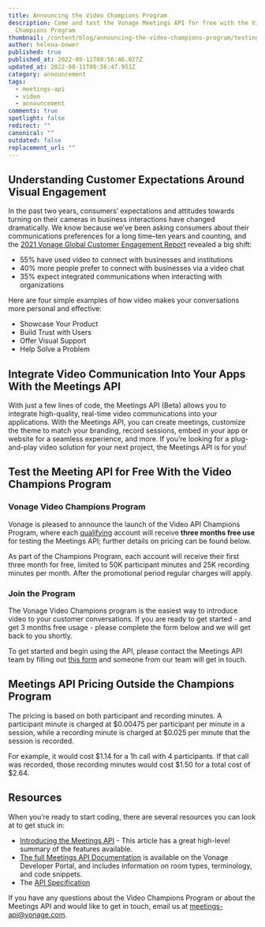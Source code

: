 ```yaml
---
title: Announcing the Video Champions Program
description: Come and test the Vonage Meetings API for free with the Video
  Champions Program
thumbnail: /content/blog/announcing-the-video-champions-program/testing-meetings-api.png
author: helena-bower
published: true
published_at: 2022-08-11T08:56:46.027Z
updated_at: 2022-08-11T08:56:47.951Z
category: announcement
tags:
  - meetings-api
  - video
  - announcement
comments: true
spotlight: false
redirect: ""
canonical: ""
outdated: false
replacement_url: ""
---
```

## Understanding Customer Expectations Around Visual Engagement  

In the past two years, consumers’ expectations and attitudes towards turning on their cameras in business interactions have changed dramatically. We know because we’ve been asking consumers about their communications preferences for a long time–ten years and counting, and the [2021 Vonage Global Customer Engagement Report](https://www.vonage.com/resources/publications/global-customer-engagement-report-2021/) revealed a big shift:

* 55% have used video to connect with businesses and institutions
* 40% more people prefer to connect with businesses via a video chat
* 35% expect integrated communications when interacting with organizations

Here are four simple examples of how video makes your conversations more personal and effective:

* Showcase Your Product
* Build Trust with Users
* Offer Visual Support
* Help Solve a Problem


## Integrate Video Communication Into Your Apps With the Meetings API

With just a few lines of code, the Meetings API (Beta) allows you to integrate high-quality, real-time video communications into your applications. With the Meetings API, you can create meetings, customize the theme to match your branding, record sessions, embed in your app or website for a seamless experience, and more. If you’re looking for a plug-and-play video solution for your next project, the Meetings API is for you! 

## Test the Meeting API for Free With the Video Champions Program

### Vonage Video Champions Program

Vonage is pleased to announce the launch of the Video API Champions Program, where each [qualifying](https://docs.google.com/forms/d/e/1FAIpQLSfBxjpYnL3Y98KmJRFn9s8hvMW7XQj6wbtpQrXJMp70JTQC-A/viewform) account will receive **three months free use** for testing the Meetings API; further details on pricing can be found below. 

As part of the Champions Program, each account will receive their first three month for free, limited to 50K participant minutes and 25K recording minutes per month. After the promotional period regular charges will apply.

### Join the Program
The Vonage Video Champions program is the easiest way to introduce video to your customer conversations. If you are ready to get started - and get 3 months free usage - please complete the form below and we will get back to you shortly.

To get started and begin using the API, please contact the Meetings API team by filling out [this form](https://forms.gle/p3vVbPAqaWiGdzbU8) and someone from our team will get in touch.


## Meetings API Pricing Outside the Champions Program
The pricing is based on both participant and recording minutes. A participant minute is charged at $0.00475 per participant per minute in a session, while a recording minute is charged at $0.025 per minute that the session is recorded.

For example, it would cost $1.14 for a 1h call with 4 participants. If that call was recorded, those recording minutes would cost $1.50 for a total cost of $2.64. 


## Resources
When you’re ready to start coding, there are several resources you can look at to get stuck in:

* [Introducing the Meetings API](https://developer.vonage.com/blog/22/03/29/introducing-the-meetings-api) - This article has a great high-level summary of the features available.
* [The full Meetings API Documentation](https://developer.vonage.com/meetings/overview) is available on the Vonage Developer Portal, and includes information on room types, terminology, and code snippets.
* The [API Specification](https://developer.vonage.com/api/meetings)

If you have any questions about the Video Champions Program or about the Meetings API and would like to get in touch, email us at meetings-api@vonage.com.
